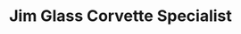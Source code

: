 ---
title: "Jim Glass Corvette Specialist"
url: /kingston/jim-glass-corvette-specialist/
shop: Autohaus
---